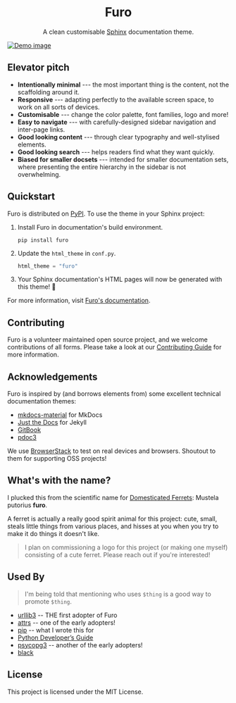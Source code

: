 <h1 align="center">Furo</h1>
<p align="center">
  A clean customisable <a href="https://www.sphinx-doc.org/">Sphinx</a> documentation theme.
</p>
<a href="https://pradyunsg.me/furo/">
  <img align="center" src="https://github.com/pradyunsg/furo/raw/main/docs/_static/demo.png" alt="Demo image">
</a>

## Elevator pitch

<!-- start elevator-pitch -->

- **Intentionally minimal** --- the most important thing is the content, not the scaffolding around it.
- **Responsive** --- adapting perfectly to the available screen space, to work on all sorts of devices.
- **Customisable** --- change the color palette, font families, logo and more!
- **Easy to navigate** --- with carefully-designed sidebar navigation and inter-page links.
- **Good looking content** --- through clear typography and well-stylised elements.
- **Good looking search** --- helps readers find what they want quickly.
- **Biased for smaller docsets** --- intended for smaller documentation sets, where presenting the entire hierarchy in the sidebar is not overwhelming.

<!-- end elevator-pitch -->

## Quickstart

<!-- start quickstart -->

Furo is distributed on [PyPI]. To use the theme in your Sphinx project:

1. Install Furo in documentation's build environment.

   ```text
   pip install furo
   ```

2. Update the `html_theme` in `conf.py`.

   ```py
   html_theme = "furo"
   ```

3. Your Sphinx documentation's HTML pages will now be generated with this theme! 🎉

[pypi]: https://pypi.org/project/furo/

<!-- end quickstart -->

For more information, visit [Furo's documentation][quickstart-docs].

[quickstart-docs]: https://pradyunsg.me/furo/quickstart

## Contributing

Furo is a volunteer maintained open source project, and we welcome contributions of all forms. Please take a look at our [Contributing Guide](https://pradyunsg.me/furo/contributing/) for more information.

## Acknowledgements

Furo is inspired by (and borrows elements from) some excellent technical documentation themes:

- [mkdocs-material] for MkDocs
- [Just the Docs] for Jekyll
- [GitBook]
- [pdoc3]

We use [BrowserStack] to test on real devices and browsers. Shoutout to them for supporting OSS projects!

[mkdocs-material]: https://squidfunk.github.io/mkdocs-material/
[just the docs]: https://pmarsceill.github.io/just-the-docs/
[gitbook]: https://www.gitbook.com/
[pdoc3]: https://pdoc3.github.io/pdoc/doc
[browserstack]: https://browserstack.com/

## What's with the name?

I plucked this from the scientific name for [Domesticated Ferrets](https://en.wikipedia.org/wiki/Ferret): Mustela putorius **furo**.

A ferret is actually a really good spirit animal for this project: cute, small, steals little things from various places, and hisses at you when you try to make it do things it doesn't like.

> I plan on commissioning a logo for this project (or making one myself) consisting of a cute ferret. Please reach out if you're interested!

## Used By

<!-- start used-by -->

> I'm being told that mentioning who uses `$thing` is a good way to promote `$thing`.

- [urllib3] -- THE first adopter of Furo
- [attrs] -- one of the early adopters!
- [pip] -- what I wrote this for
- [Python Developer’s Guide][devguide]
- [psycopg3] -- another of the early adopters!
- [black]

[urllib3]: https://urllib3.readthedocs.io/
[attrs]: https://www.attrs.org/
[devguide]: https://devguide.python.org/
[pip]: https://pip.pypa.io/
[psycopg3]: https://www.psycopg.org/psycopg3/docs/
[black]: https://black.readthedocs.io/en/stable/

<!-- end used-by -->

## License

This project is licensed under the MIT License.
